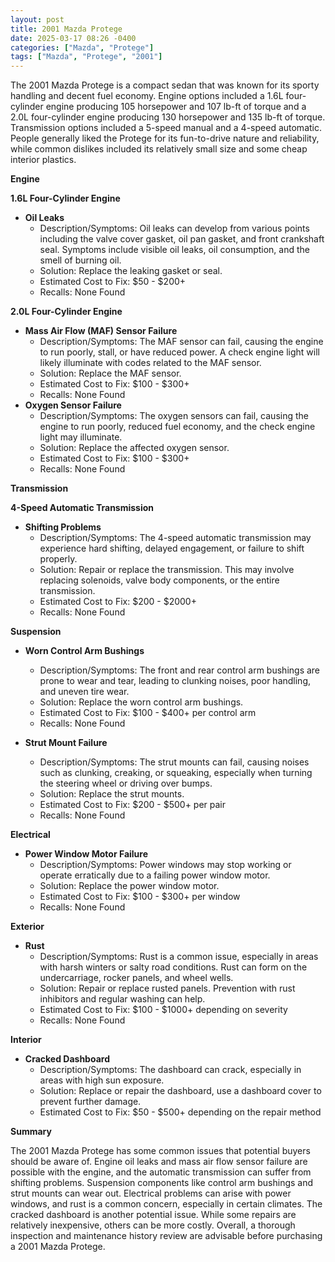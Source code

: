 ```yaml
---
layout: post
title: 2001 Mazda Protege
date: 2025-03-17 08:26 -0400
categories: ["Mazda", "Protege"]
tags: ["Mazda", "Protege", "2001"]
---
```

The 2001 Mazda Protege is a compact sedan that was known for its sporty handling and decent fuel economy. Engine options included a 1.6L four-cylinder engine producing 105 horsepower and 107 lb-ft of torque and a 2.0L four-cylinder engine producing 130 horsepower and 135 lb-ft of torque. Transmission options included a 5-speed manual and a 4-speed automatic. People generally liked the Protege for its fun-to-drive nature and reliability, while common dislikes included its relatively small size and some cheap interior plastics.

**Engine**

**1.6L Four-Cylinder Engine**

*   **Oil Leaks**
    *   Description/Symptoms: Oil leaks can develop from various points including the valve cover gasket, oil pan gasket, and front crankshaft seal. Symptoms include visible oil leaks, oil consumption, and the smell of burning oil.
    *   Solution: Replace the leaking gasket or seal.
    *   Estimated Cost to Fix: $50 - $200+
    *   Recalls: None Found

**2.0L Four-Cylinder Engine**

*   **Mass Air Flow (MAF) Sensor Failure**
    *   Description/Symptoms: The MAF sensor can fail, causing the engine to run poorly, stall, or have reduced power. A check engine light will likely illuminate with codes related to the MAF sensor.
    *   Solution: Replace the MAF sensor.
    *   Estimated Cost to Fix: $100 - $300+
    *   Recalls: None Found
*   **Oxygen Sensor Failure**
    * Description/Symptoms: The oxygen sensors can fail, causing the engine to run poorly, reduced fuel economy, and the check engine light may illuminate.
    * Solution: Replace the affected oxygen sensor.
    * Estimated Cost to Fix: $100 - $300+
    * Recalls: None Found

**Transmission**

**4-Speed Automatic Transmission**

*   **Shifting Problems**
    *   Description/Symptoms: The 4-speed automatic transmission may experience hard shifting, delayed engagement, or failure to shift properly.
    *   Solution: Repair or replace the transmission. This may involve replacing solenoids, valve body components, or the entire transmission.
    *   Estimated Cost to Fix: $200 - $2000+
    *   Recalls: None Found

**Suspension**

*   **Worn Control Arm Bushings**
    *   Description/Symptoms: The front and rear control arm bushings are prone to wear and tear, leading to clunking noises, poor handling, and uneven tire wear.
    *   Solution: Replace the worn control arm bushings.
    *   Estimated Cost to Fix: $100 - $400+ per control arm
    *   Recalls: None Found

*   **Strut Mount Failure**
    *   Description/Symptoms: The strut mounts can fail, causing noises such as clunking, creaking, or squeaking, especially when turning the steering wheel or driving over bumps.
    *   Solution: Replace the strut mounts.
    *   Estimated Cost to Fix: $200 - $500+ per pair
    *   Recalls: None Found

**Electrical**

*   **Power Window Motor Failure**
    *   Description/Symptoms: Power windows may stop working or operate erratically due to a failing power window motor.
    *   Solution: Replace the power window motor.
    *   Estimated Cost to Fix: $100 - $300+ per window
    *   Recalls: None Found

**Exterior**

*   **Rust**
    *   Description/Symptoms: Rust is a common issue, especially in areas with harsh winters or salty road conditions. Rust can form on the undercarriage, rocker panels, and wheel wells.
    *   Solution: Repair or replace rusted panels. Prevention with rust inhibitors and regular washing can help.
    *   Estimated Cost to Fix: $100 - $1000+ depending on severity
    *   Recalls: None Found

**Interior**

*   **Cracked Dashboard**
    *   Description/Symptoms: The dashboard can crack, especially in areas with high sun exposure.
    *   Solution: Replace or repair the dashboard, use a dashboard cover to prevent further damage.
    *   Estimated Cost to Fix: $50 - $500+ depending on the repair method

**Summary**

The 2001 Mazda Protege has some common issues that potential buyers should be aware of. Engine oil leaks and mass air flow sensor failure are possible with the engine, and the automatic transmission can suffer from shifting problems. Suspension components like control arm bushings and strut mounts can wear out. Electrical problems can arise with power windows, and rust is a common concern, especially in certain climates. The cracked dashboard is another potential issue. While some repairs are relatively inexpensive, others can be more costly. Overall, a thorough inspection and maintenance history review are advisable before purchasing a 2001 Mazda Protege.

